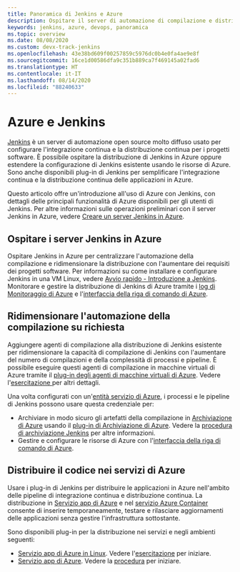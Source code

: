 ```yaml
---
title: Panoramica di Jenkins e Azure
description: Ospitare il server di automazione di compilazione e distribuzione Jenkins in Azure e usare le risorse di calcolo e archiviazione di Azure per estendere le pipeline di integrazione continua e distribuzione continua (CI/CD).
keywords: jenkins, azure, devops, panoramica
ms.topic: overview
ms.date: 08/08/2020
ms.custom: devx-track-jenkins
ms.openlocfilehash: 43e38bd609f00257859c5976dc0b4e0fa4ae9e8f
ms.sourcegitcommit: 16ce1d00586dfa9c351b889ca7f469145a02fad6
ms.translationtype: HT
ms.contentlocale: it-IT
ms.lasthandoff: 08/14/2020
ms.locfileid: "88240633"
---
```

# <a name="azure-and-jenkins"></a>Azure e Jenkins

[Jenkins](https://jenkins.io/) è un server di automazione open source molto diffuso usato per configurare l'integrazione continua e la distribuzione continua per i progetti software. È possibile ospitare la distribuzione di Jenkins in Azure oppure estendere la configurazione di Jenkins esistente usando le risorse di Azure. Sono anche disponibili plug-in di Jenkins per semplificare l'integrazione continua e la distribuzione continua delle applicazioni in Azure.

Questo articolo offre un'introduzione all'uso di Azure con Jenkins, con dettagli delle principali funzionalità di Azure disponibili per gli utenti di Jenkins. Per altre informazioni sulle operazioni preliminari con il server Jenkins in Azure, vedere [Creare un server Jenkins in Azure](configure-on-linux-vm.md).

## <a name="host-your-jenkins-servers-in-azure"></a>Ospitare i server Jenkins in Azure

Ospitare Jenkins in Azure per centralizzare l'automazione della compilazione e ridimensionare la distribuzione con l'aumentare dei requisiti dei progetti software. Per informazioni su come installare e configurare Jenkins in una VM Linux, vedere [Avvio rapido - Introduzione a Jenkins](configure-on-linux-vm.md). Monitorare e gestire la distribuzione di Jenkins di Azure tramite i [log di Monitoraggio di Azure](/azure/log-analytics/log-analytics-overview) e l'[interfaccia della riga di comando di Azure](/cli/azure).

## <a name="scale-your-build-automation-on-demand"></a>Ridimensionare l'automazione della compilazione su richiesta

Aggiungere agenti di compilazione alla distribuzione di Jenkins esistente per ridimensionare la capacità di compilazione di Jenkins con l'aumentare del numero di compilazioni e della complessità di processi e pipeline. È possibile eseguire questi agenti di compilazione in macchine virtuali di Azure tramite il [plug-in degli agenti di macchine virtuali di Azure](https://plugins.jenkins.io/azure-vm-agents). Vedere l'[esercitazione ](/azure/jenkins/jenkins-azure-vm-agents) per altri dettagli.

Una volta configurati con un'[entità servizio di Azure](/azure/azure-resource-manager/resource-group-overview), i processi e le pipeline di Jenkins possono usare questa credenziale per:

- Archiviare in modo sicuro gli artefatti della compilazione in [Archiviazione di Azure](/azure/storage/common/storage-introduction) usando il [plug-in di Archiviazione di Azure](https://plugins.jenkins.io/windows-azure-storage). Vedere la [procedura di archiviazione Jenkins](azure-storage-blobs-as-build-artifact-repository.md) per altre informazioni.
- Gestire e configurare le risorse di Azure con l'[interfaccia della riga di comando di Azure](deploy-to-azure-app-service-using-azure-cli.md).

## <a name="deploy-your-code-into-azure-services"></a>Distribuire il codice nei servizi di Azure

Usare i plug-in di Jenkins per distribuire le applicazioni in Azure nell'ambito delle pipeline di integrazione continua e distribuzione continua. La distribuzione in [Servizio app di Azure](/azure/app-service/) e nel [servizio Azure Container](/azure/container-service/kubernetes/) consente di inserire temporaneamente, testare e rilasciare aggiornamenti delle applicazioni senza gestire l'infrastruttura sottostante.

 Sono disponibili plug-in per la distribuzione nei servizi e negli ambienti seguenti:

- [Servizio app di Azure in Linux](/azure/app-service/containers/app-service-linux-intro). Vedere l'[esercitazione](deploy-from-github-to-azure-app-service.md) per iniziare.
- [Servizio app di Azure](/azure/app-service/overview). Vedere la [procedura](deploy-to-azure-app-service-using-plugin.md) per iniziare.